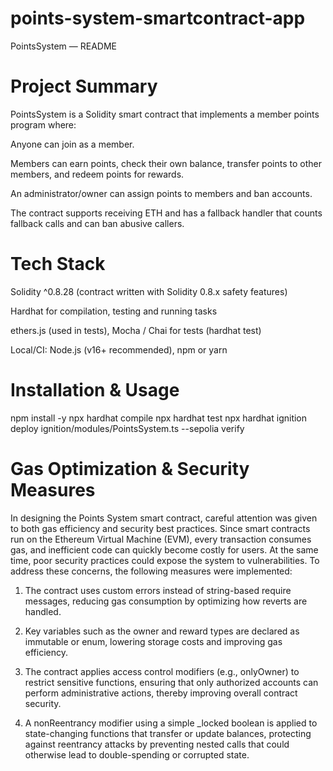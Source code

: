 # points-system-smartcontract-app
PointsSystem — README
# Project Summary

PointsSystem is a Solidity smart contract that implements a member points program where:

Anyone can join as a member.

Members can earn points, check their own balance, transfer points to other members, and redeem points for rewards.

An administrator/owner can assign points to members and ban accounts.

The contract supports receiving ETH and has a fallback handler that counts fallback calls and can ban abusive callers.


# Tech Stack

Solidity ^0.8.28 (contract written with Solidity 0.8.x safety features)

Hardhat for compilation, testing and running tasks

ethers.js (used in tests), Mocha / Chai for tests (hardhat test)

Local/CI: Node.js (v16+ recommended), npm or yarn

# Installation & Usage
npm install -y
npx hardhat compile
npx hardhat test
npx hardhat ignition deploy ignition/modules/PointsSystem.ts --sepolia verify

# Gas Optimization & Security Measures

In designing the Points System smart contract, careful attention was given to both gas efficiency and security best practices. Since smart contracts run on the Ethereum Virtual Machine (EVM), every transaction consumes gas, and inefficient code can quickly become costly for users. At the same time, poor security practices could expose the system to vulnerabilities. To address these concerns, the following measures were implemented:

1. The contract uses custom errors instead of string-based require messages, reducing gas consumption by optimizing how reverts are handled.

2. Key variables such as the owner and reward types are declared as immutable or enum, lowering storage costs and improving gas efficiency.

3. The contract applies access control modifiers (e.g., onlyOwner) to restrict sensitive functions, ensuring that only authorized accounts can perform administrative actions, thereby improving overall contract security.

4. A nonReentrancy modifier using a simple _locked boolean is applied to state-changing functions that transfer or update balances, protecting against reentrancy attacks by preventing nested calls that could otherwise lead to double-spending or corrupted state.







